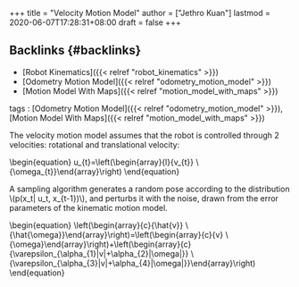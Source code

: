 +++
title = "Velocity Motion Model"
author = ["Jethro Kuan"]
lastmod = 2020-06-07T17:28:31+08:00
draft = false
+++

## Backlinks {#backlinks}

- [Robot Kinematics]({{< relref "robot_kinematics" >}})
- [Odometry Motion Model]({{< relref "odometry_motion_model" >}})
- [Motion Model With Maps]({{< relref "motion_model_with_maps" >}})

tags
: [Odometry Motion Model]({{< relref "odometry_motion_model" >}}), [Motion Model With Maps]({{< relref "motion_model_with_maps" >}})

The velocity motion model assumes that the robot is controlled through
2 velocities: rotational and translational velocity:

\begin{equation}
u\_{t}=\left(\begin{array}{l}{v\_{t}} \\ {\omega\_{t}}\end{array}\right)
\end{equation}

A sampling algorithm generates a random pose according to the
distribution \\(p(x_t| u_t, x\_{t-1})\\), and perturbs it with the noise,
drawn from the error parameters of the kinematic motion model.

\begin{equation}
\left(\begin{array}{c}{\hat{v}} \\ {\hat{\omega}}\end{array}\right)=\left(\begin{array}{c}{v} \\ {\omega}\end{array}\right)+\left(\begin{array}{c}{\varepsilon\_{\alpha\_{1}|v|+\alpha\_{2}|\omega|}} \\ {\varepsilon\_{\alpha\_{3}|v|+\alpha\_{4}|\omega|}}\end{array}\right)
\end{equation}
